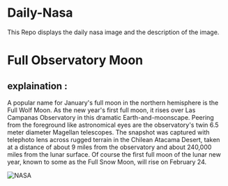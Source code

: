 # Daily-Nasa

This Repo displays the daily nasa image and the description of the image.

<!--NASA-->
# Full Observatory Moon
## explaination :

A popular name for January's full moon in the northern hemisphere is the Full Wolf Moon. As the new year's first full moon, it rises over Las Campanas Observatory in this dramatic Earth-and-moonscape. Peering from the foreground like astronomical eyes are the observatory's twin 6.5 meter diameter Magellan telescopes. The snapshot was captured with telephoto lens across rugged terrain in the Chilean Atacama Desert, taken at a distance of about 9 miles from the observatory and about 240,000 miles from the lunar surface. Of course the first full moon of the lunar new year, known to some as the Full Snow Moon, will rise on February 24.

![NASA](https://apod.nasa.gov/apod/image/2401/Full_Moon_Jan_24_Beletsky1024c.jpg)
<!--/NASA-->